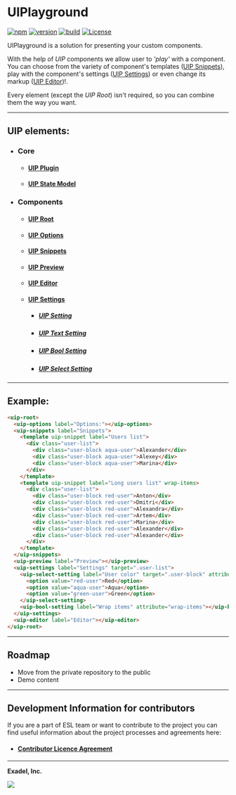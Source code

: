 # UIPlayground

[![npm](https://img.shields.io/npm/v/@exadel/ui-playground?style=for-the-badge)](https://www.npmjs.com/package/@exadel/ui-playground)
[![version](https://img.shields.io/github/package-json/v/exadel-inc/ui-playground?style=for-the-badge)](https://github.com/exadel-inc/ui-playground/releases/latest)
[![build](https://img.shields.io/github/workflow/status/exadel-inc/ui-playground/validate/main?style=for-the-badge)](https://github.com/exadel-inc/ui-playground/actions/workflows/validate.yml)
[![License](https://img.shields.io/badge/license-MIT-green.svg?style=for-the-badge)](./README.md)

UIPlayground is a solution for presenting your custom components.

With the help of *UIP* components we allow user to *'play'* with a component.
You can choose from the variety of component's templates ([UIP Snippets](./src/snippets/README.md)),
play with the component's settings ([UIP Settings](./src/settings/README.md))
or even change its markup ([UIP Editor](./src/editor/README.md))!.

Every element (except the *UIP Root*) isn't required, so you can combine them the way you want.

---
## UIP elements:
- ### Core
  - #### [UIP Plugin](src/core/README.md#uip-plugin)
  - #### [UIP State Model](src/core/README.md#uip-state-model)
- ### Components
  - #### [UIP Root](src/core/README.md#uip-root)
  - #### [UIP Options](./src/options/README.md)
  - #### [UIP Snippets](./src/snippets/README.md)
  - #### [UIP Preview](./src/preview/README.md)
  - #### [UIP Editor](./src/editor/README.md)
  - #### [UIP Settings](./src/settings/README.md)
    - ##### [UIP Setting](./src/settings/setting/README.md)
    - ##### [UIP Text Setting](./src/settings/setting/text-setting/README.md)
    - ##### [UIP Bool Setting](./src/settings/setting/bool-setting/README.md)
    - ##### [UIP Select Setting](./src/settings/setting/select-setting/README.md)
---
## Example:
```html
<uip-root>
  <uip-options label="Options:"></uip-options>
  <uip-snippets label="Snippets">
    <template uip-snippet label="Users list">
      <div class="user-list">
        <div class="user-block aqua-user">Alexander</div>
        <div class="user-block aqua-user">Alexey</div>
        <div class="user-block aqua-user">Marina</div>
      </div>
    </template>
    <template uip-snippet label="Long users list" wrap-items>
      <div class="user-list">
        <div class="user-block red-user">Anton</div>
        <div class="user-block red-user">Dmitri</div>
        <div class="user-block red-user">Alexandra</div>
        <div class="user-block red-user">Artem</div>
        <div class="user-block red-user">Marina</div>
        <div class="user-block red-user">Alexander</div>
        <div class="user-block red-user">Alexander</div>
      </div>
    </template>
  </uip-snippets>
  <uip-preview label="Preview"></uip-preview>
  <uip-settings label="Settings" target=".user-list">
    <uip-select-setting label="User color" target=".user-block" attribute="class" mode="append">
      <option value="red-user">Red</option>
      <option value="aqua-user">Aqua</option>
      <option value="green-user">Green</option>
    </uip-select-setting>
    <uip-bool-setting label="Wrap items" attribute="wrap-items"></uip-bool-setting>
  </uip-settings>
  <uip-editor label="Editor"></uip-editor>
</uip-root>
```

---

## Roadmap

- Move from the private repository to the public
- Demo content

---

## Development Information for contributors

If you are a part of ESL team or want to contribute to the project
you can find useful information about the project processes and agreements here:


- #### [Contributor Licence Agreement](https://github.com/exadel-inc/ui-playground/blob/HEAD/CLA.md)

---

**Exadel, Inc.**

[![](pages/images/exadel-logo.png)](https://exadel.com)
